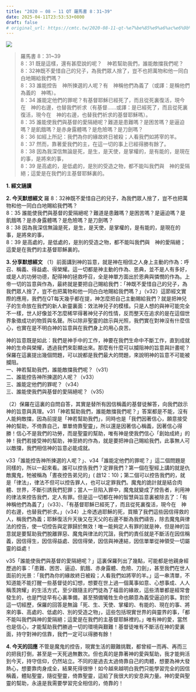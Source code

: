 ```yaml
---
title: "2020 – 08 – 11 QT 羅馬書 8：31~39"
date: 2025-04-11T23:53:53+0800
draft: false
# original_url: https://cmtc.tw/2020-08-11-qt-%e7%be%85%e9%a6%ac%e6%9b%b8-8%ef%bc%9a3139
---
```


![](/images/qt.jpg)
> 羅馬書 8：31\~39  
> 8：31 既是這樣，還有甚麼說的呢？　神若幫助我們，誰能敵擋我們呢？  
> 8：32神既不愛惜自己的兒子，為我們眾人捨了，豈不也把萬物和他一同白白地賜給我們嗎？  
> 8：33 誰能控告　神所揀選的人呢？有　神稱他們為義了（或譯：是稱他們為義的　神嗎）。  
> 8：34 誰能定他們的罪呢？有基督耶穌已經死了，而且從死裏復活，現今在　神的右邊，也替我們祈求（有基督……或譯：是已經死了，而且從死裏復活，現今在　神的右邊，也替我們祈求的基督耶穌嗎）。  
> 8：35 誰能使我們與基督的愛隔絕呢？難道是患難嗎？是困苦嗎？是逼迫嗎？是飢餓嗎？是赤身露體嗎？是危險嗎？是刀劍嗎？  
> 8：36 如經上所記：我們為你的緣故終日被殺；人看我們如將宰的羊。  
> 8：37 然而，靠著愛我們的主，在這一切的事上已經得勝有餘了。  
> 8：38 因為我深信無論是死，是生，是天使，是掌權的，是有能的，是現在的事，是將來的事，  
> 8：39 是高處的，是低處的，是別的受造之物，都不能叫我們與　神的愛隔絕；這愛是在我們的主基督耶穌裏的。

**1. 經文誦讀**

**2.  今天默想經文**
羅 8：32神既不愛惜自己的兒子，為我們眾人捨了，豈不也把萬物和他一同白白地賜給我們嗎？  
8：35 誰能使我們與基督的愛隔絕呢？難道是患難嗎？是困苦嗎？是逼迫嗎？是飢餓嗎？是赤身露體嗎？是危險嗎？是刀劍嗎？  
8：38 因為我深信無論是死，是生，是天使，是掌權的，是有能的，是現在的事，是將來的事，  
8：39 是高處的，是低處的，是別的受造之物，都不能叫我們與　神的愛隔絕；這愛是在我們的主基督耶穌裏的。

**3. 分享默想經文**
（1）前面講到神的旨意，就是神在相信之人身上主動的作為：呼召、稱義、得益處、得榮耀。這一切都是神主動的作為、恩典，並不是人有多好，或是人的功勞功德，配得神的拯救呼召，全是神單方面出於恩典與憐憫的作為。上帝一切的旨意與作為，最終就是要把自己賜給我們：「神既不愛惜自己的兒子，為我們眾人捨了，豈不也把萬物和他一同白白地賜給我們嗎？」（v32）這節經文實際的應用，我們在QT每天幾乎都在提，神怎麼把自己主動賜給我們？就是把神兒子的生命放在我們的新人新靈裏面：效法神兒子的模樣。只是人想的與神可能完全不一樣，世人好像並不怎麼稀罕得著神兒子的性情，反而整天在追求的是在這個世界象徵成功的物質與名聲。所以除非聖靈的啟示與光照，我們實在對神沒有什麼信心，也實在是不明白神的旨意與在我們身上的用心良苦。

神的旨意既是如此：我們是神手中的工作，神要在我們生命中不斷工作，直到成就神的生命與榮耀，透過我們來彰顯出來。那麼有什麼可以攔阻神的旨意與計畫呢？保羅在這裏提出幾個問題，可以說都是我們最大的問題，來說明神的旨意不可能被攔阻。  
一、神若幫助我們，誰能敵擋我們呢？（v31）  
二、誰能控告神所揀選的人呢？（v33）  
三、誰能定他們的罪呢？（v34）  
三、誰能使我們與基督的愛隔絕呢？（v35）

（2）保羅在這裏的自問自答，其實是替所有因信稱義的基督徒解答，向我們啟示神的旨意與真理。v31「神若幫助我們，誰能敵擋我們呢？」答案都是不能，沒有人能夠敵擋，因為前提是「神若幫助我們」，同時也是「我們因著信心，願意接受神的幫助，不倚靠自己，單單倚靠聖靈」，所以還是因著信心稱義，因著信心得勝！信心不是我們的功勞，而是聖靈的幫助，唯有神是使我們信心「創始成終」的神！我們若接受神的幫助，神至終的作為，就是要把神自己賜給我們，此事無人可以敵擋，我們相信神的旨意必能成就。

v33「誰能控告神所揀選的人呢？」、v34「誰能定他們的罪呢？」這二個問題是同樣的，所以一起來看。誰可以控告我們？定罪我們？第一個在聖經上講的就是仇敵魔鬼，牠被稱為「晝夜控告弟兄的」( 啟12：10)；第二個可以控告我們的，就是「律法」，律法不但可以控告罪人，也可以定罪我們。魔鬼的詭計就是結合肉體、世界，不斷引誘我們犯罪；當人一旦陷入罪中，魔鬼就變成了控告者，利用神的律法來控告我們，定人有罪。但是這一切都在神的智慧與旨意裏被除去了：「有 神稱他們為義了」（v33）、「有基督耶穌已經死了，而且從死裏復活，現今在　神的右邊，也替我們祈求。」（v34）上帝透過耶穌的死，買贖了我們這些因信得救的人，稱我們為義；耶穌復活升天後又在天父的右邊不斷為我們禱告，除去魔鬼與律法的控告，使一切控告與定罪歸於無效！唯一能夠定人有罪的就是神，但是神的旨意就是要幫助我們脫離罪惡、魔鬼與律法的咒詛，我們的責任就是不斷活在因信稱義，因信得生，因信得益處、因信得榮，因信與神連結，因信單單從神領受一切屬靈的益處！

v35「誰能使我們與基督的愛隔絕呢？」這裏保羅列出了幾點，可能都是他親身經歷過的事：「患難、困苦、逼迫、飢餓、赤身露體、危險、刀劍」，甚至我們在世人面前的光景：「我們為你的緣故終日被殺；人看我們如將宰的羊。」這一串清單，不知道能不能打醒一些基督徒的幻想，想要在世上過一個萬事如意、心想事成、人人稱羡誇耀」的生活方式，至少跟隨主的門徒為了福音的緣故，這些清單都是經常會發生的，也是門徒早有心裏準備，甚至預備犧牲生命也願意為義受逼迫的事。對於這一切經歷，保羅的回答是無論「死、生、天使、掌權的、有能的、現在的事、將來的事、高處的、低處的、別的受造之物」，這些包括現實世界的與靈界的事，「都不能叫我們與神的愛隔絕；這愛是在我們的主基督耶穌裡的。」唯有神的愛，當然也是信心，才能幫助我們勝過一切的環境與艱難！基督徒唯有不斷活在神的愛裏面，持守對神的信靠，我們一定可以得勝有餘！

**4. 今天的回應**
不管是魔鬼的控告，現實生活的艱難挑戰，都曾經一而再、再而三的把我打倒，甚至是一天死過無數次。但也真的是靠著神的愛與幫助，我才能夠活到今天，持守信仰，仍然站立。不同的是過去太過倚靠自己的肉體，想要為神大發熱心，想要靠肉身成全，結果死得很慘！如今越來越明白我們只能學習完全的因信稱義，體貼聖靈，隨從聖靈，倚靠聖靈，這給了我很大的安息與力量。神的愛與聖靈的幫助，永遠是我需要學習完全相信的，倚靠的！
